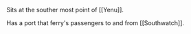 Sits at the souther most point of [[Yenu]].

Has a port that ferry's passengers to and from [[Southwatch]].
